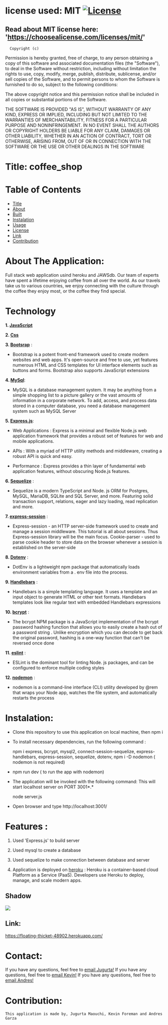   # license used:  MIT  [![License](https://img.shields.io/apm/l/npm)](https://choosealicense.com/licenses/mit/)


  ## Read about MIT license here:  'https://choosealicense.com/licenses/mit/'


      Copyright (c) 
Permission is hereby granted, free of charge, to any person obtaining a copy
of this software and associated documentation files (the "Software"), to deal
in the Software without restriction, including without limitation the rights
to use, copy, modify, merge, publish, distribute, sublicense, and/or sell
copies of the Software, and to permit persons to whom the Software is
furnished to do so, subject to the following conditions:

The above copyright notice and this permission notice shall be included in all
copies or substantial portions of the Software.

THE SOFTWARE IS PROVIDED "AS IS", WITHOUT WARRANTY OF ANY KIND, EXPRESS OR
IMPLIED, INCLUDING BUT NOT LIMITED TO THE WARRANTIES OF MERCHANTABILITY,
FITNESS FOR A PARTICULAR PURPOSE AND NONINFRINGEMENT. IN NO EVENT SHALL THE
AUTHORS OR COPYRIGHT HOLDERS BE LIABLE FOR ANY CLAIM, DAMAGES OR OTHER
LIABILITY, WHETHER IN AN ACTION OF CONTRACT, TORT OR OTHERWISE, ARISING FROM,
OUT OF OR IN CONNECTION WITH THE SOFTWARE OR THE USE OR OTHER DEALINGS IN THE
SOFTWARE



  # Title:  coffee_shop 


  # Table of  Contents

  * [Title](#title)
  * [About](#about)
  * [Built](#Technology)
  * [Instalation](#header.instal)
  * [Usage](header.usage)
  * [License](#header.license)
  * [Link](#link)
  * [Contribution](#header.contribution)



  # About The Application:
   Full stack web application usind heroku and JAWSdb. 
   Our team of experts have spent a lifetime enjoying coffee from all over the world. As our travels take us to various countries, we enjoy connecting with the culture through the coffee they enjoy most, or the coffee they find special.

  # Technology

  **1. [JavaScript](https;//javascript.com/)**


  **2. [Css](https;//css.com/)**


   **3. [Bootsrap](https;//bootsrap.com/)** :
   * Bootstrap is a potent front-end framework used to create modern websites and web apps. It's open-source and free to use, yet features numerous HTML and CSS templates for UI interface elements such as buttons and forms. Bootstrap also supports JavaScript extensions


  **4. [MySql](https://MySql.com/)**: 

  * MySQL is a database management system.
    It may be anything from a simple shopping list to a picture gallery or the vast amounts of information in a 
    corporate network. To add, access, and process data stored in a computer database, you need a database management
    system such as MySQL Server


  **5. [Express.js](https://expressjs.com/)**:

  * Web Applications : Express is a minimal and flexible Node.js web application framework that provides a robust set of features for web and   mobile applications.

  * APIs : With a myriad of HTTP utility methods and middleware, creating a robust API is quick and easy.

  * Performance : Express provides a thin layer of fundamental web application features, without obscuring Node.js features.


  **6. [Sequelize](https://Sequelize.com/)** : 

  * Sequelize is a modern TypeScript and Node. js ORM for Postgres, MySQL, MariaDB, SQLite and SQL Server, 
    and more. Featuring solid transaction support, relations, eager and lazy loading, read replication and more.

 
  **7. [express-session](https://express-session.com/)** :

  * Express-session - an HTTP server-side framework used to create and manage a session middleware. This tutorial is all about sessions. Thus Express-session library will be the main focus. Cookie-parser - used to parse cookie header to store data on the browser whenever a session is established on the server-side


  **8. [Dotenv](https://Dotenv.com/)** :

  * DotEnv is a lightweight npm package that automatically loads environment variables from a . env file into the process.


  **9. [Handlebars](https://Handlebars/)** :

  * Handlebars is a simple templating language. It uses a template and an input object to generate HTML or other text formats. Handlebars templates look like regular text with embedded Handlebars expressions

  **10. [bcrypt](https;//bcrypt.com/)** :

  * The bcrypt NPM package is a JavaScript implementation of the bcrypt password hashing function that allows you to easily create a hash out of a password string . Unlike encryption which you can decode to get back the original password, hashing is a one-way function that can't be reversed once done


  **11. [eslint](https;//eslint.com/)** :

  * ESLint is the dominant tool for linting Node. js packages, and can be configured to enforce multiple coding styles


  **12. [nodemon](https;//nodemon.com/)** :

  * nodemon is a command-line interface (CLI) utility developed by @rem that wraps your Node app, watches the file system, and automatically restarts the process


    
  # Instalation:

  * Clone this repository to use this application on local machine, then npm i 


  * To install necessary dependencies, run the following command :

    npm i express, bcrypt, mysql2, connect-session-sequelize, express-handlebars, express-session, sequelize, dotenv,  npm i -D nodemon ( nodemon is not required)
 

  * npm run dev ( to run the app with nodemon)  
    

  * The application will be invoked with the following command: This will start localhost server on PORT 3001*.*

      node server.js


  * Open browser and type http://localhost:3001/

  


  # Features :

  1. Used 'Express.js' to build server

  2. Used mysql to create a database 

  3. Used sequelize to make connection between database and server

  4. Application is deployed on [heroku](https://floating-thicket-48902.herokuapp.com/) : Heroku is a container-based cloud Platform as a Service (PaaS). Developers use Heroku to deploy, manage, and scale modern apps.



  ## Shadow
  ![](public/images/gif.gif)


  ## Link:  
   
  https://floating-thicket-48902.herokuapp.com/


  # Contact:
  If you have any questions, feel free to [email Jugurta!](djigo.maouchi@yahoo.com)
  If you have any questions, feel free to [email Kevin!](?)
  If you have any questions, feel free to [email Andres!](?)



  # Contribution:
    This application is made by, Jugurta Maouchi, Kevin Foreman and Andres Garza 